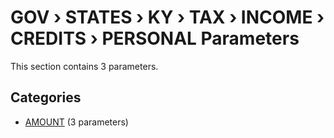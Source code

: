 # GOV › STATES › KY › TAX › INCOME › CREDITS › PERSONAL Parameters

This section contains 3 parameters.

## Categories

- [AMOUNT](amount/index.md) (3 parameters)
